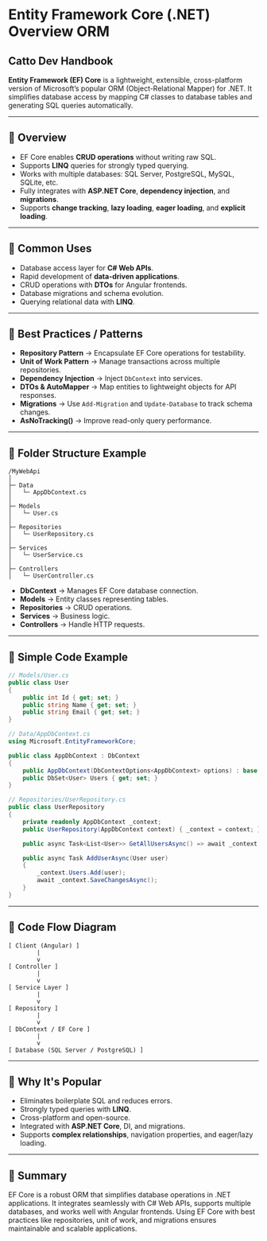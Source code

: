 # Entity Framework Core (.NET) Overview ORM 
## Catto Dev Handbook

**Entity Framework (EF) Core** is a lightweight, extensible, cross-platform version of Microsoft’s popular ORM (Object-Relational Mapper) for .NET. It simplifies database access by mapping C# classes to database tables and generating SQL queries automatically.

---

## 🔹 Overview

* EF Core enables **CRUD operations** without writing raw SQL.
* Supports **LINQ** queries for strongly typed querying.
* Works with multiple databases: SQL Server, PostgreSQL, MySQL, SQLite, etc.
* Fully integrates with **ASP.NET Core**, **dependency injection**, and **migrations**.
* Supports **change tracking**, **lazy loading**, **eager loading**, and **explicit loading**.

---

## 🔹 Common Uses

* Database access layer for **C# Web APIs**.
* Rapid development of **data-driven applications**.
* CRUD operations with **DTOs** for Angular frontends.
* Database migrations and schema evolution.
* Querying relational data with **LINQ**.

---

## 🔹 Best Practices / Patterns

* **Repository Pattern** → Encapsulate EF Core operations for testability.
* **Unit of Work Pattern** → Manage transactions across multiple repositories.
* **Dependency Injection** → Inject `DbContext` into services.
* **DTOs & AutoMapper** → Map entities to lightweight objects for API responses.
* **Migrations** → Use `Add-Migration` and `Update-Database` to track schema changes.
* **AsNoTracking()** → Improve read-only query performance.

---

## 🔹 Folder Structure Example

```
/MyWebApi
│
├─ Data
│   └─ AppDbContext.cs
│
├─ Models
│   └─ User.cs
│
├─ Repositories
│   └─ UserRepository.cs
│
├─ Services
│   └─ UserService.cs
│
├─ Controllers
│   └─ UserController.cs
```

* **DbContext** → Manages EF Core database connection.
* **Models** → Entity classes representing tables.
* **Repositories** → CRUD operations.
* **Services** → Business logic.
* **Controllers** → Handle HTTP requests.

---

## 🔹 Simple Code Example

```csharp
// Models/User.cs
public class User
{
    public int Id { get; set; }
    public string Name { get; set; }
    public string Email { get; set; }
}

// Data/AppDbContext.cs
using Microsoft.EntityFrameworkCore;

public class AppDbContext : DbContext
{
    public AppDbContext(DbContextOptions<AppDbContext> options) : base(options) { }
    public DbSet<User> Users { get; set; }
}

// Repositories/UserRepository.cs
public class UserRepository
{
    private readonly AppDbContext _context;
    public UserRepository(AppDbContext context) { _context = context; }

    public async Task<List<User>> GetAllUsersAsync() => await _context.Users.ToListAsync();

    public async Task AddUserAsync(User user)
    {
        _context.Users.Add(user);
        await _context.SaveChangesAsync();
    }
}
```

---

## 🔹 Code Flow Diagram

```
[ Client (Angular) ]
        |
        v
[ Controller ]
        |
        v
[ Service Layer ]
        |
        v
[ Repository ]
        |
        v
[ DbContext / EF Core ]
        |
        v
[ Database (SQL Server / PostgreSQL) ]
```

---

## 🔹 Why It's Popular

* Eliminates boilerplate SQL and reduces errors.
* Strongly typed queries with **LINQ**.
* Cross-platform and open-source.
* Integrated with **ASP.NET Core**, DI, and migrations.
* Supports **complex relationships**, navigation properties, and eager/lazy loading.

---

## 🔹 Summary

EF Core is a robust ORM that simplifies database operations in .NET applications. It integrates seamlessly with C# Web APIs, supports multiple databases, and works well with Angular frontends. Using EF Core with best practices like repositories, unit of work, and migrations ensures maintainable and scalable applications.
